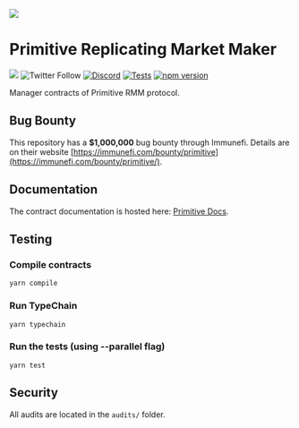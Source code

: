 ![](https://pbs.twimg.com/profile_banners/1241234631707381760/1588727988/1500x500)

# Primitive Replicating Market Maker

[![](https://img.shields.io/github/stars/primitivefinance/rmm-manager?style=social)](https://img.shields.io/github/stars/primitivefinance/rmm-manager?style=social)
![Twitter Follow](https://img.shields.io/twitter/follow/primitivefi?style=social)
[![Discord](https://img.shields.io/discord/168831573876015105.svg?label=&logo=discord&logoColor=ffffff&color=7389D8&labelColor=6A7EC2)](https://discord.gg/primitive)
[![Tests](https://github.com/primitivefinance/rmm-manager/actions/workflows/ci.yaml/badge.svg)](https://github.com/primitivefinance/rmm-manager/actions/workflows/ci.yaml)
[![npm version](https://img.shields.io/npm/v/@primitivefi/rmm-manager/latest.svg)](https://www.npmjs.com/package/@primitivefi/rmm-manager/v/latest)

Manager contracts of Primitive RMM protocol.

## Bug Bounty

This repository has a **$1,000,000** bug bounty through Immunefi. Details are on their website [https://immunefi.com/bounty/primitive](https://immunefi.com/bounty/primitive/).

## Documentation

The contract documentation is hosted here: [Primitive Docs](https://docs.primitive.finance).

## Testing

### Compile contracts

`yarn compile`

### Run TypeChain

`yarn typechain`

### Run the tests (using --parallel flag)

`yarn test`

## Security

All audits are located in the `audits/` folder.
